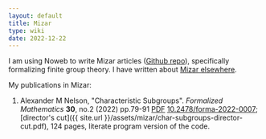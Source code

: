 ```yaml
---
layout: default
title: Mizar
type: wiki
date: 2022-12-22
---
```


I am using Noweb to write Mizar articles ([Github repo](https://github.com/pqnelson/mizar-playground)), specifically formalizing
finite group theory. I have written about [Mizar
elsewhere](https://pqnelson.github.io/org-notes/comp-sci/theorem-provers/mizar/index.html).

My publications in Mizar:

1. Alexander M Nelson,
   "Characteristic Subgroups".
   _Formalized Mathematics_ **30**, no.2 (2022) pp.79-91
   [PDF](http://mizar.uwb.edu.pl/fm/fm30-2/group_22.pdf)
   [10.2478/forma-2022-0007](https://doi.org/10.2478/forma-2022-0007); 
   [director's cut]({{ site.url }}/assets/mizar/char-subgroups-director-cut.pdf),
   124 pages, literate program version of the code.
   
